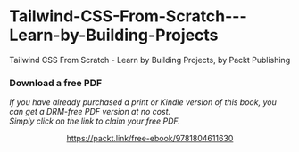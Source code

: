 # Tailwind-CSS-From-Scratch---Learn-by-Building-Projects
Tailwind CSS From Scratch - Learn by Building Projects, by Packt Publishing
### Download a free PDF

 <i>If you have already purchased a print or Kindle version of this book, you can get a DRM-free PDF version at no cost.<br>Simply click on the link to claim your free PDF.</i>
<p align="center"> <a href="https://packt.link/free-ebook/9781804611630">https://packt.link/free-ebook/9781804611630 </a> </p>
